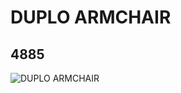 # DUPLO ARMCHAIR
## 4885
![DUPLO ARMCHAIR](https://lc-www-live-s.legocdn.com/media/bricks/5/2/4264805.jpg)